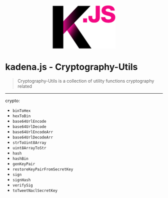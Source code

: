 <p align="center">
  <picture>
    <source srcset="../../../common/images/Kadena.JS_logo-white.png" media="(prefers-color-scheme: dark)"/>
    <img src="../../../common/images/Kadena.JS_logo-black.png" width="200" alt="kadena.js logo" />
  </picture>
</p>

# kadena.js - Cryptography-Utils

> Cryptography-Utils is a collection of utility functions cryptography related

<hr>

crypto:

- `binToHex`
- `hexToBin`
- `base64UrlEncode`
- `base64UrlDecode`
- `base64UrlEncodeArr`
- `base64UrlDecodeArr`
- `strToUint8Array`
- `uint8ArrayToStr`
- `hash`
- `hashBin`
- `genKeyPair`
- `restoreKeyPairFromSecretKey`
- `sign`
- `signHash`
- `verifySig`
- `toTweetNaclSecretKey`
